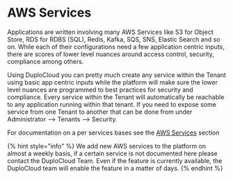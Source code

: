 # AWS Services

Applications are written involving many AWS Services like S3 for Object Store, RDS for RDBS (SQL), Redis, Kafka, SQS, SNS, Elastic Search and so on. While each of their configurations need a few application centric inputs, there are scores of lower level nuances around access control, security, compliance among others.

Using DuploCloud you can pretty much create any service within the Tenant using basic app centric inputs while the platform will make sure the lower level nuances are programmed to best practices for security and compliance. Every service within the Tenant will automatically be reachable to any application running within that tenant. If you need to expose some service from one Tenant to another that can be done from under Administrator --> Tenants --> Security.

For documentation on a per services bases see the [AWS Services](../aws-services/) section&#x20;

{% hint style="info" %}
We add new AWS services to the platform on almost a weekly basis, if a certain service is not documented here please contact the DuploCloud Team. Even if the feature is currently available, the DuploCloud team will enable the feature in a matter of days.
{% endhint %}
